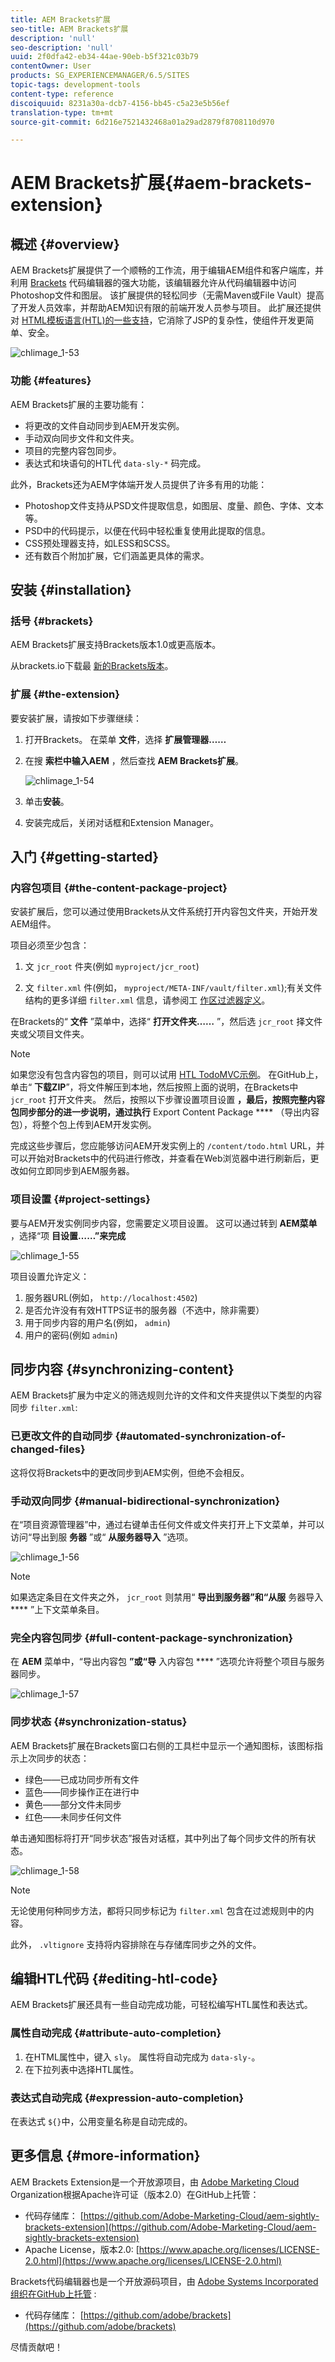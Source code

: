 ```yaml
---
title: AEM Brackets扩展
seo-title: AEM Brackets扩展
description: 'null'
seo-description: 'null'
uuid: 2f0dfa42-eb34-44ae-90eb-b5f321c03b79
contentOwner: User
products: SG_EXPERIENCEMANAGER/6.5/SITES
topic-tags: development-tools
content-type: reference
discoiquuid: 8231a30a-dcb7-4156-bb45-c5a23e5b56ef
translation-type: tm+mt
source-git-commit: 6d216e7521432468a01a29ad2879f8708110d970

---
```



# AEM Brackets扩展{#aem-brackets-extension}

## 概述 {#overview}

AEM Brackets扩展提供了一个顺畅的工作流，用于编辑AEM组件和客户端库，并利用 [Brackets](https://brackets.io/) 代码编辑器的强大功能，该编辑器允许从代码编辑器中访问Photoshop文件和图层。 该扩展提供的轻松同步（无需Maven或File Vault）提高了开发人员效率，并帮助AEM知识有限的前端开发人员参与项目。 此扩展还提供对 [HTML模板语言(HTL)的一些支持](https://docs.adobe.com/content/help/en/experience-manager-htl/using/overview.html)，它消除了JSP的复杂性，使组件开发更简单、安全。

![chlimage_1-53](assets/chlimage_1-53a.png)

### 功能 {#features}

AEM Brackets扩展的主要功能有：

* 将更改的文件自动同步到AEM开发实例。
* 手动双向同步文件和文件夹。
* 项目的完整内容包同步。
* 表达式和块语句的HTL代 `data-sly-*` 码完成。

此外，Brackets还为AEM字体端开发人员提供了许多有用的功能：

* Photoshop文件支持从PSD文件提取信息，如图层、度量、颜色、字体、文本等。
* PSD中的代码提示，以便在代码中轻松重复使用此提取的信息。
* CSS预处理器支持，如LESS和SCSS。
* 还有数百个附加扩展，它们涵盖更具体的需求。

## 安装 {#installation}

### 括号 {#brackets}

AEM Brackets扩展支持Brackets版本1.0或更高版本。

从brackets.io下载最 [新的Brackets版本](https://brackets.io/)。

### 扩展 {#the-extension}

要安装扩展，请按如下步骤继续：

1. 打开Brackets。 在菜单 **文件**，选择 **扩展管理器……**
1. 在搜 **索栏中输入AEM** ，然后查找 **AEM Brackets扩展**。

   ![chlimage_1-54](assets/chlimage_1-54a.png)

1. 单击&#x200B;**安装**。
1. 安装完成后，关闭对话框和Extension Manager。

## 入门 {#getting-started}

### 内容包项目 {#the-content-package-project}

安装扩展后，您可以通过使用Brackets从文件系统打开内容包文件夹，开始开发AEM组件。

项目必须至少包含：

1. 文 `jcr_root` 件夹(例如 `myproject/jcr_root`)

1. 文 `filter.xml` 件(例如， `myproject/META-INF/vault/filter.xml`);有关文件结构的更多详细 `filter.xml` 信息，请参阅工 [作区过滤器定义](https://jackrabbit.apache.org/filevault/filter.html)。

在Brackets的“ **文件** ”菜单中，选择“ **打开文件夹……** ”，然后选 `jcr_root` 择文件夹或父项目文件夹。

>[!NOTE]
>
>如果您没有包含内容包的项目，则可以试用 [HTL TodoMVC示例](https://github.com/Adobe-Marketing-Cloud/aem-sightly-sample-todomvc)。 在GitHub上，单击“ **下载ZIP**”，将文件解压到本地，然后按照上面的说明，在Brackets中 `jcr_root` 打开文件夹。 然后，按照以下步骤设置项目设置 **，最后，按照完整内容包同步部分的进一步说明，通过执行** Export Content Package **** （导出内容包），将整个包上传到AEM开发实例。
>
>完成这些步骤后，您应能够访问AEM开发实例上的 `/content/todo.html` URL，并可以开始对Brackets中的代码进行修改，并查看在Web浏览器中进行刷新后，更改如何立即同步到AEM服务器。

### 项目设置 {#project-settings}

要与AEM开发实例同步内容，您需要定义项目设置。 这可以通过转到 **AEM菜单** ，选择“项 **目设置……”来完成**

![chlimage_1-55](assets/chlimage_1-55a.png)

项目设置允许定义：

1. 服务器URL(例如， `http://localhost:4502`)
1. 是否允许没有有效HTTPS证书的服务器（不选中，除非需要）
1. 用于同步内容的用户名(例如， `admin`)
1. 用户的密码(例如 `admin`)

## 同步内容 {#synchronizing-content}

AEM Brackets扩展为中定义的筛选规则允许的文件和文件夹提供以下类型的内容同步 `filter.xml`:

### 已更改文件的自动同步 {#automated-synchronization-of-changed-files}

这将仅将Brackets中的更改同步到AEM实例，但绝不会相反。

### 手动双向同步 {#manual-bidirectional-synchronization}

在“项目资源管理器”中，通过右键单击任何文件或文件夹打开上下文菜单，并可以访问“导出到服 **务器** ”或“ **从服务器导入** ”选项。

![chlimage_1-56](assets/chlimage_1-56a.png)

>[!NOTE]
>
>如果选定条目在文件夹之外， `jcr_root` 则禁用“ **导出到服务器”和“从服** 务器导入 **** ”上下文菜单条目。

### 完全内容包同步 {#full-content-package-synchronization}

在 **AEM** 菜单中，“导出内容包 **”或“导** 入内容包 **** ”选项允许将整个项目与服务器同步。

![chlimage_1-57](assets/chlimage_1-57a.png)

### 同步状态 {#synchronization-status}

AEM Brackets扩展在Brackets窗口右侧的工具栏中显示一个通知图标，该图标指示上次同步的状态：

* 绿色——已成功同步所有文件
* 蓝色——同步操作正在进行中
* 黄色——部分文件未同步
* 红色——未同步任何文件

单击通知图标将打开“同步状态”报告对话框，其中列出了每个同步文件的所有状态。

![chlimage_1-58](assets/chlimage_1-58a.png)

>[!NOTE]
>
>无论使用何种同步方法，都将只同步标记为 `filter.xml` 包含在过滤规则中的内容。
>
>此外， `.vltignore` 支持将内容排除在与存储库同步之外的文件。

## 编辑HTL代码 {#editing-htl-code}

AEM Brackets扩展还具有一些自动完成功能，可轻松编写HTL属性和表达式。

### 属性自动完成 {#attribute-auto-completion}

1. 在HTML属性中，键入 `sly`。 属性将自动完成为 `data-sly-`。
1. 在下拉列表中选择HTL属性。

### 表达式自动完成 {#expression-auto-completion}

在表达式 `${}`中，公用变量名称是自动完成的。

## 更多信息 {#more-information}

AEM Brackets Extension是一个开放源项目，由 [Adobe Marketing Cloud](https://github.com/Adobe-Marketing-Cloud) Organization根据Apache许可证（版本2.0）在GitHub上托管：

* 代码存储库： [https://github.com/Adobe-Marketing-Cloud/aem-sightly-brackets-extension](https://github.com/Adobe-Marketing-Cloud/aem-sightly-brackets-extension)
* Apache License，版本2.0: [https://www.apache.org/licenses/LICENSE-2.0.html](https://www.apache.org/licenses/LICENSE-2.0.html)

Brackets代码编辑器也是一个开放源码项目，由 [Adobe Systems Incorporated组织在GitHub上托管](https://github.com/adobe) :

* 代码存储库： [https://github.com/adobe/brackets](https://github.com/adobe/brackets)

尽情贡献吧！

